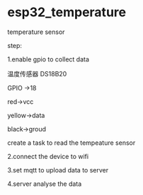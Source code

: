 # esp32_temperature
temperature sensor

step:

1.enable gpio to collect data 

温度传感器 DS18B20

GPIO ->18

red->vcc

yellow->data

black->groud

create a task to read the tempeature sensor

2.connect the device to wifi

3.set mqtt to upload data to server

4.server analyse the data
